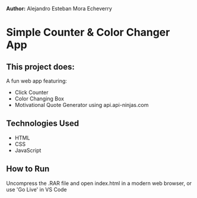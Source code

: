 **Author:** Alejandro Esteban Mora Echeverry

# Simple Counter & Color Changer App

## This project does: 
A fun web app featuring:
- Click Counter
- Color Changing Box
- Motivational Quote Generator using api.api-ninjas.com

## Technologies Used
- HTML
- CSS
- JavaScript

## How to Run
Uncompress the .RAR file and open index.html in a modern web browser, or use 'Go Live' in VS Code